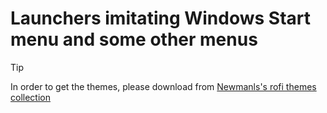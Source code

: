 # Launchers imitating Windows Start menu and some other menus

> [!TIP]
> In order to get the themes, please download from [Newmanls's rofi themes collection](https://github.com/newmanls/rofi-themes-collection) 
